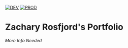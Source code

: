 [![DEV](https://github.com/zackrosfjord/zrosfjord.com/actions/workflows/deploy-dev-s3.yml/badge.svg)](https://github.com/zackrosfjord/zrosfjord.com/actions/workflows/deploy-dev-s3.yml) [![PROD](https://github.com/zackrosfjord/zrosfjord.com/actions/workflows/deploy-prod-s3.yml/badge.svg)](https://github.com/zackrosfjord/zrosfjord.com/actions/workflows/deploy-prod-s3.yml)

# Zachary Rosfjord's Portfolio

*More Info Needed*